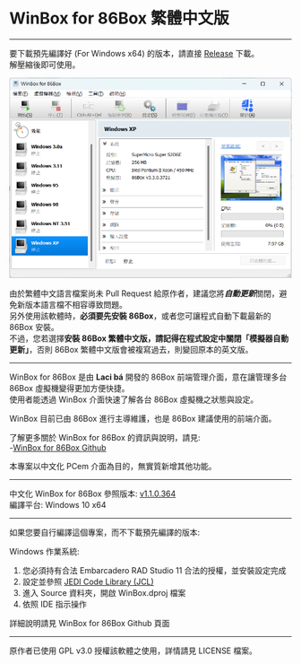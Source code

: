 # WinBox for 86Box 繁體中文版

---

要下載預先編譯好 (For Windows x64) 的版本，請直接 [Release](https://github.com/tlchiu40209/WinBox-for-86Box-CHT/releases) 下載。  
解壓縮後即可使用。

![WinBoxCHT](https://raw.githubusercontent.com/tlchiu40209/WinBox-for-86Box-CHT/main/Images/Wiki/ScreenshotCHT.PNG "WinBox Traditional Chinese Screenshot")

由於繁體中文語言檔案尚未 Pull Request 給原作者，建議您將***自動更新***關閉，避免新版本語言檔不相容導致問題。  
另外使用該軟體時，**必須要先安裝 86Box**，或者您可讓程式自動下載最新的 86Box 安裝。  
不過，您若選擇**安裝 86Box 繁體中文版，請記得在程式設定中關閉「模擬器自動更新」**，否則 86Box 繁體中文版會被複寫過去，則變回原本的英文版。

---

WinBox for 86Box 是由 **Laci bá** 開發的 86Box 前端管理介面，意在讓管理多台 86Box 虛擬機變得更加方便快捷。  
使用者能透過 WinBox 介面快速了解各台 86Box 虛擬機之狀態與設定。

WinBox 目前已由 86Box 進行主導維護，也是 86Box 建議使用的前端介面。

了解更多關於 WinBox for 86Box 的資訊與說明，請見:  
-[WinBox for 86Box Github](https://github.com/86Box/WinBox-for-86Box)

本專案以中文化 PCem 介面為目的，無實質新增其他功能。

---

中文化 WinBox for 86Box 參照版本: [v1.1.0.364](https://github.com/86Box/WinBox-for-86Box/tree/v1.1.0.364)  
編譯平台: Windows 10 x64

---

如果您要自行編譯這個專案，而不下載預先編譯的版本:  

Windows 作業系統:
1. 您必須持有合法 Embarcadero RAD Studio 11 合法的授權，並安裝設定完成
2. 設定並參照 [JEDI Code Library (JCL)](https://github.com/project-jedi/jcl)
3. 進入 Source 資料夾，開啟 WinBox.dproj 檔案
4. 依照 IDE 指示操作

詳細說明請見 WinBox for 86Box Github 頁面

---

原作者已使用 GPL v3.0 授權該軟體之使用，詳情請見 LICENSE 檔案。